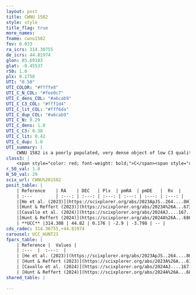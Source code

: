 ```yaml
---
layout: post
title: CWNU 1582
style: style
title_flag: true
more_names: 
fname: cwnu1582
fov: 0.033
ra_icrs: 314.30755
de_icrs: 44.81974
glon: 85.69183
glat: -0.45537
r50: 1.0
plx: 0.1758
UTI: "0.50"
UTI_COLOR: "#ffffe8"
UTI_C_N_COL: "#fee0c7"
UTI_C_dens_COL: "#a6cab9"
UTI_C_C3_COL: "#fff1d4"
UTI_C_lit_COL: "#fff6da"
UTI_C_dup_COL: "#a6cab9"
UTI_C_N: 0.29
UTI_C_dens: 1.0
UTI_C_C3: 0.38
UTI_C_lit: 0.42
UTI_C_dup: 1.0
UTI_summary: |
    CWNU 1582 is a poorly populated, very dense object of low C3 quality. It was recently reported in the literature.
class3: |
    <span style="color: red; font-weight: bold;">C</span><span style="color: #FFC300; font-weight: bold;">B</span>
r_50_val: 1.0
N_50_val: 29
scix_url: CWNU%201582
posit_table: |
    | Reference    | RA    | DEC   | Plx  | pmRA  | pmDE   |  Rv  |
    | :---         | :---: | :---: | :---: | :---: | :---: | :---: |
    |[He et al. (2023)](https://scixplorer.org/abs/2023ApJS..264....8H) | 314.301 | 44.824 | 0.176 | -2.9 | -3.798 | -- |
    |[Hunt & Reffert (2023)](https://scixplorer.org/abs/2023A%26A...673A.114H) | 314.302 | 44.82 | 0.174 | -2.902 | -3.806 | -- |
    |[Cavallo et al. (2024)](https://scixplorer.org/abs/2024AJ....167...12C) | 314.304 | 44.823 | 0.173 | -- | -- | -- |
    |[Hunt & Reffert (2024)](https://scixplorer.org/abs/2024A%26A...686A..42H) | 314.302 | 44.82 | 0.174 | -2.902 | -3.806 | -- |
    | **UCC** |314.308 | 44.82 | 0.176 | -2.9 | -3.798 | -- | 
cds_radec: 314.30755,+44.81974
carousel: UCC_HUNT23
fpars_table: |
    | Reference |  Values |
    | :---  |  :---:  |
    | [He et al. (2023)](https://scixplorer.org/abs/2023ApJS..264....8H) | `A0=4.15, m-M=13.25, logAge=7.2` |
    | [Hunt & Reffert (2023)](https://scixplorer.org/abs/2023A%26A...673A.114H) | `AV50=3.71, diffAV50=2.172, MOD50=13.571, logAge50=8.193` |
    | [Cavallo et al. (2024)](https://scixplorer.org/abs/2024AJ....167...12C) | `AV50=4.05, dMod50=13.66, logAge50=7.35, [Fe/H]50=0.2` |
    | [Hunt & Reffert (2024)](https://scixplorer.org/abs/2024A%26A...686A..42H) | `MassJ=1025.22` |
shared_table: |
    
---
```

